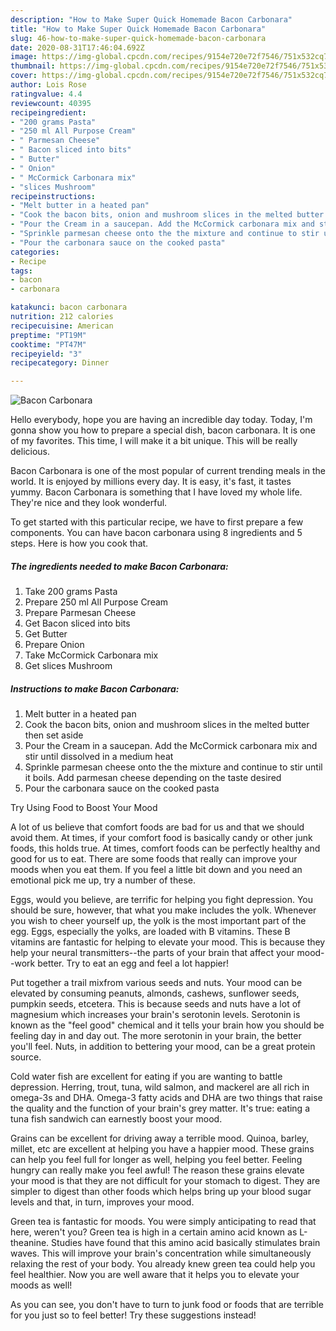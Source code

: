 ```yaml
---
description: "How to Make Super Quick Homemade Bacon Carbonara"
title: "How to Make Super Quick Homemade Bacon Carbonara"
slug: 46-how-to-make-super-quick-homemade-bacon-carbonara
date: 2020-08-31T17:46:04.692Z
image: https://img-global.cpcdn.com/recipes/9154e720e72f7546/751x532cq70/bacon-carbonara-recipe-main-photo.jpg
thumbnail: https://img-global.cpcdn.com/recipes/9154e720e72f7546/751x532cq70/bacon-carbonara-recipe-main-photo.jpg
cover: https://img-global.cpcdn.com/recipes/9154e720e72f7546/751x532cq70/bacon-carbonara-recipe-main-photo.jpg
author: Lois Rose
ratingvalue: 4.4
reviewcount: 40395
recipeingredient:
- "200 grams Pasta"
- "250 ml All Purpose Cream"
- " Parmesan Cheese"
- " Bacon sliced into bits"
- " Butter"
- " Onion"
- " McCormick Carbonara mix"
- "slices Mushroom"
recipeinstructions:
- "Melt butter in a heated pan"
- "Cook the bacon bits, onion and mushroom slices in the melted butter then set aside"
- "Pour the Cream in a saucepan. Add the McCormick carbonara mix and stir until dissolved in a medium heat"
- "Sprinkle parmesan cheese onto the the mixture and continue to stir until it boils. Add parmesan cheese depending on the taste desired"
- "Pour the carbonara sauce on the cooked pasta"
categories:
- Recipe
tags:
- bacon
- carbonara

katakunci: bacon carbonara 
nutrition: 212 calories
recipecuisine: American
preptime: "PT19M"
cooktime: "PT47M"
recipeyield: "3"
recipecategory: Dinner

---
```



![Bacon Carbonara](https://img-global.cpcdn.com/recipes/9154e720e72f7546/751x532cq70/bacon-carbonara-recipe-main-photo.jpg)

Hello everybody, hope you are having an incredible day today. Today, I'm gonna show you how to prepare a special dish, bacon carbonara. It is one of my favorites. This time, I will make it a bit unique. This will be really delicious.

Bacon Carbonara is one of the most popular of current trending meals in the world. It is enjoyed by millions every day. It is easy, it's fast, it tastes yummy. Bacon Carbonara is something that I have loved my whole life. They're nice and they look wonderful.




To get started with this particular recipe, we have to first prepare a few components. You can have bacon carbonara using 8 ingredients and 5 steps. Here is how you cook that.

<!--inarticleads1-->

##### The ingredients needed to make Bacon Carbonara:

1. Take 200 grams Pasta
1. Prepare 250 ml All Purpose Cream
1. Prepare  Parmesan Cheese
1. Get  Bacon sliced into bits
1. Get  Butter
1. Prepare  Onion
1. Take  McCormick Carbonara mix
1. Get slices Mushroom




<!--inarticleads2-->

##### Instructions to make Bacon Carbonara:

1. Melt butter in a heated pan
1. Cook the bacon bits, onion and mushroom slices in the melted butter then set aside
1. Pour the Cream in a saucepan. Add the McCormick carbonara mix and stir until dissolved in a medium heat
1. Sprinkle parmesan cheese onto the the mixture and continue to stir until it boils. Add parmesan cheese depending on the taste desired
1. Pour the carbonara sauce on the cooked pasta




Try Using Food to Boost Your Mood


A lot of us believe that comfort foods are bad for us and that we should avoid them. At times, if your comfort food is basically candy or other junk foods, this holds true. At times, comfort foods can be perfectly healthy and good for us to eat. There are some foods that really can improve your moods when you eat them. If you feel a little bit down and you need an emotional pick me up, try a number of these.

Eggs, would you believe, are terrific for helping you fight depression. You should be sure, however, that what you make includes the yolk. Whenever you wish to cheer yourself up, the yolk is the most important part of the egg. Eggs, especially the yolks, are loaded with B vitamins. These B vitamins are fantastic for helping to elevate your mood. This is because they help your neural transmitters--the parts of your brain that affect your mood--work better. Try to eat an egg and feel a lot happier!

Put together a trail mixfrom various seeds and nuts. Your mood can be elevated by consuming peanuts, almonds, cashews, sunflower seeds, pumpkin seeds, etcetera. This is because seeds and nuts have a lot of magnesium which increases your brain's serotonin levels. Serotonin is known as the "feel good" chemical and it tells your brain how you should be feeling day in and day out. The more serotonin in your brain, the better you'll feel. Nuts, in addition to bettering your mood, can be a great protein source.

Cold water fish are excellent for eating if you are wanting to battle depression. Herring, trout, tuna, wild salmon, and mackerel are all rich in omega-3s and DHA. Omega-3 fatty acids and DHA are two things that raise the quality and the function of your brain's grey matter. It's true: eating a tuna fish sandwich can earnestly boost your mood. 

Grains can be excellent for driving away a terrible mood. Quinoa, barley, millet, etc are excellent at helping you have a happier mood. These grains can help you feel full for longer as well, helping you feel better. Feeling hungry can really make you feel awful! The reason these grains elevate your mood is that they are not difficult for your stomach to digest. They are simpler to digest than other foods which helps bring up your blood sugar levels and that, in turn, improves your mood.

Green tea is fantastic for moods. You were simply anticipating to read that here, weren't you? Green tea is high in a certain amino acid known as L-theanine. Studies have found that this amino acid basically stimulates brain waves. This will improve your brain's concentration while simultaneously relaxing the rest of your body. You already knew green tea could help you feel healthier. Now you are well aware that it helps you to elevate your moods as well!

As you can see, you don't have to turn to junk food or foods that are terrible for you just so to feel better! Try  these suggestions  instead!

